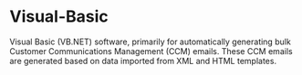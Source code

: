 # Visual-Basic
Visual Basic (VB.NET) software, primarily for automatically generating bulk Customer Communications Management (CCM) emails.
These CCM emails are generated based on data imported from XML and HTML templates.

